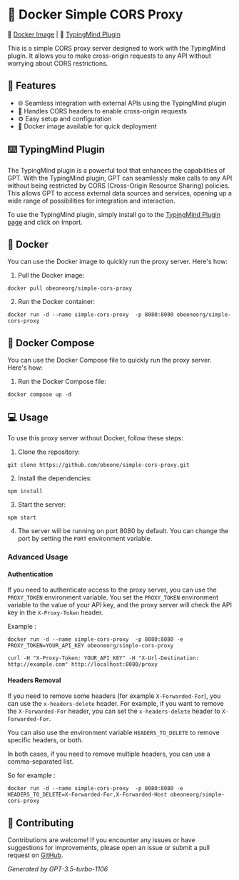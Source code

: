 # 🐳 Docker Simple CORS Proxy

🐳 [Docker Image](https://hub.docker.com/r/obeoneorg/simple-cors-proxy) | 🔗 [TypingMind Plugin](https://cloud.typingmind.com/plugins/p-01HMARRCP06S0B7Y6HRX1F9R0P)

This is a simple CORS proxy server designed to work with the TypingMind plugin. It allows you to make cross-origin requests to any API without worrying about CORS restrictions.

## 🚀 Features

- 🌐 Seamless integration with external APIs using the TypingMind plugin
- 🔄 Handles CORS headers to enable cross-origin requests
- ⚙️ Easy setup and configuration
- 🐳 Docker image available for quick deployment

## ⌨️ TypingMind Plugin

The TypingMind plugin is a powerful tool that enhances the capabilities of GPT. With the TypingMind plugin, GPT can seamlessly make calls to any API without being restricted by CORS (Cross-Origin Resource Sharing) policies. This allows GPT to access external data sources and services, opening up a wide range of possibilities for integration and interaction.

To use the TypingMind plugin, simply install go to the [TypingMind Plugin page](https://cloud.typingmind.com/plugins/p-01HMARRCP06S0B7Y6HRX1F9R0P) and click on Import.

## 🐳 Docker

You can use the Docker image to quickly run the proxy server. Here's how:

1. Pull the Docker image:

```shell
docker pull obeoneorg/simple-cors-proxy
```

2. Run the Docker container:

```shell
docker run -d --name simple-cors-proxy  -p 8080:8080 obeoneorg/simple-cors-proxy
```

## 🐳 Docker Compose

You can use the Docker Compose file to quickly run the proxy server. Here's how:

1. Run the Docker Compose file:

```shell
docker compose up -d
```


## 💻 Usage

To use this proxy server without Docker, follow these steps:

1. Clone the repository:

```shell
git clone https://github.com/obeone/simple-cors-proxy.git
```

2. Install the dependencies:

```shell
npm install
```

3. Start the server:

```shell
npm start
```

4. The server will be running on port 8080 by default. You can change the port by setting the `PORT` environment variable.

### Advanced Usage

#### Authentication

If you need to authenticate access to the proxy server, you can use the `PROXY_TOKEN` environment variable. You set the `PROXY_TOKEN` environment variable to the value of your API key, and the proxy server will check the API key in the `X-Proxy-Token` header.

Example :

```shell
docker run -d --name simple-cors-proxy  -p 8080:8080 -e PROXY_TOKEN=YOUR_API_KEY obeoneorg/simple-cors-proxy
```

```shell
curl -H "X-Proxy-Token: YOUR_API_KEY" -H "X-Url-Destination: http://example.com" http://localhost:8080/proxy
```

#### Headers Removal

If you need to remove some headers (for example `X-Forwarded-For`), you can use the `x-headers-delete` header. For example, if you want to remove the `X-Forwarded-For` header, you can set the `x-headers-delete` header to `X-Forwarded-For`.

You can also use the environment variable `HEADERS_TO_DELETE` to remove specific headers, or both.

In both cases, if you need to remove multiple headers, you can use a comma-separated list.

So for example :

```shell
docker run -d --name simple-cors-proxy  -p 8080:8080 -e HEADERS_TO_DELETE=X-Forwarded-For,X-Forwarded-Host obeoneorg/simple-cors-proxy
```

## 🤝 Contributing

Contributions are welcome! If you encounter any issues or have suggestions for improvements, please open an issue or submit a pull request on [GitHub](https://github.com/obeone/simple-cors-proxy).

_Generated by GPT-3.5-turbo-1106_
